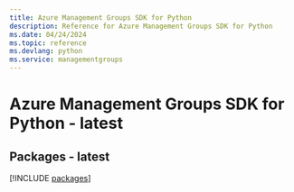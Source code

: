 ```yaml
---
title: Azure Management Groups SDK for Python
description: Reference for Azure Management Groups SDK for Python
ms.date: 04/24/2024
ms.topic: reference
ms.devlang: python
ms.service: managementgroups
---
```

# Azure Management Groups SDK for Python - latest
## Packages - latest
[!INCLUDE [packages](management-groups-index.md)]